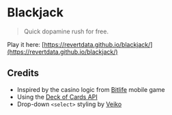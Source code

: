 # Blackjack

> Quick dopamine rush for free.

Play it here: [https://revertdata.github.io/blackjack/](https://revertdata.github.io/blackjack/)

## Credits
* Inspired by the casino logic from [Bitlife](https://apps.apple.com/us/app/bitlife-life-simulator/id1374403536) mobile game
* Using the [Deck of Cards API](https://github.com/crobertsbmw/deckofcards)
* Drop-down `<select>` styling by [Veiko](https://codepen.io/vkjgr/pen/VYMeXp)
